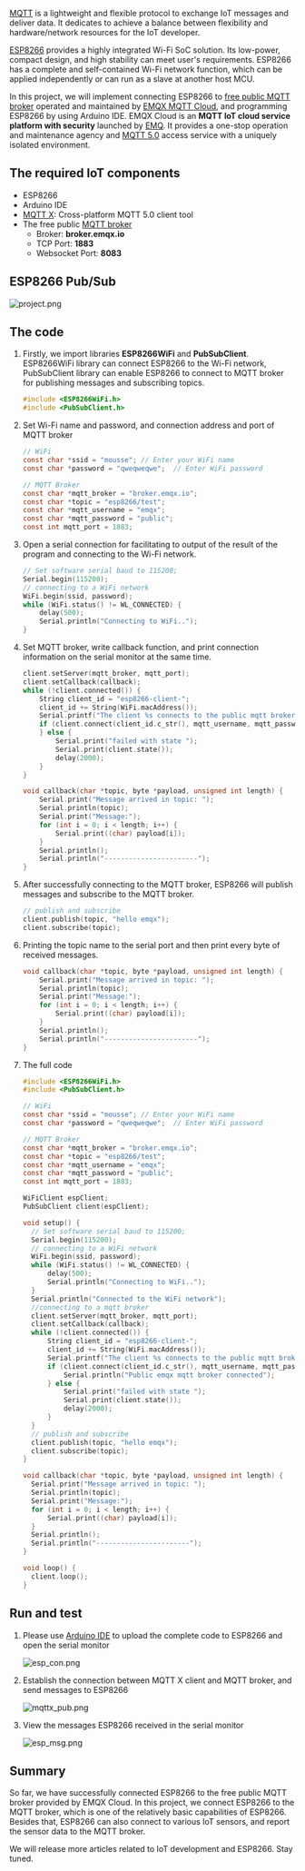[MQTT](https://www.emqx.com/en/mqtt) is a lightweight and flexible protocol to exchange IoT messages and deliver data. It dedicates to achieve a balance between flexibility and hardware/network resources for the IoT developer.

[ESP8266](https://www.espressif.com) provides a highly integrated Wi-Fi SoC solution. Its low-power, compact design, and high stability can meet user's requirements. ESP8266 has a complete and self-contained Wi-Fi network function, which can be applied independently or can run as a slave at another host MCU.

In this project, we will implement connecting ESP8266 to [free public MQTT broker](https://www.emqx.com/en/mqtt/public-mqtt5-broker) operated and maintained by [EMQX MQTT Cloud](https://www.emqx.com/en/cloud), and programming ESP8266 by using Arduino IDE. EMQX Cloud is an **MQTT IoT cloud service platform with security** launched by [EMQ](https://www.emqx.com/en). It provides a one-stop operation and maintenance agency and [MQTT 5.0](https://www.emqx.com/en/mqtt/mqtt5) access service with a uniquely isolated environment.

## The required IoT components 

- ESP8266
- Arduino IDE
- [MQTT X](https://mqttx.app): Cross-platform MQTT 5.0 client tool
- The free public [MQTT broker](https://www.emqx.com/en/products/emqx)
  - Broker: **broker.emqx.io**
  - TCP Port: **1883**
  - Websocket Port: **8083**



## ESP8266 Pub/Sub

![project.png](https://static.emqx.net/images/35a817d8c8b74c0481983b8c9ac0fee7.png)


## The code

1. Firstly, we import libraries **ESP8266WiFi** and **PubSubClient**. ESP8266WiFi library can connect ESP8266 to the Wi-Fi network, PubSubClient library can enable ESP8266 to connect to MQTT broker for publishing messages and subscribing topics.

   ```c
   #include <ESP8266WiFi.h>
   #include <PubSubClient.h>
   ```

2. Set Wi-Fi name and password, and connection address and port of MQTT broker

   ```c
   // WiFi
   const char *ssid = "mousse"; // Enter your WiFi name
   const char *password = "qweqweqwe";  // Enter WiFi password
   
   // MQTT Broker
   const char *mqtt_broker = "broker.emqx.io";
   const char *topic = "esp8266/test";
   const char *mqtt_username = "emqx";
   const char *mqtt_password = "public";
   const int mqtt_port = 1883;
   ```

3. Open a serial connection for facilitating to output of the result of the program and connecting to the Wi-Fi network.

   ```c
   // Set software serial baud to 115200;
   Serial.begin(115200);
   // connecting to a WiFi network
   WiFi.begin(ssid, password);
   while (WiFi.status() != WL_CONNECTED) {
       delay(500);
       Serial.println("Connecting to WiFi..");
   }
   ```

4. Set MQTT broker, write callback function, and print connection information on the serial monitor at the same time.

   ```c
   client.setServer(mqtt_broker, mqtt_port);
   client.setCallback(callback);
   while (!client.connected()) {
       String client_id = "esp8266-client-";
       client_id += String(WiFi.macAddress());
       Serial.printf("The client %s connects to the public mqtt broker\n", client_id.c_str());
       if (client.connect(client_id.c_str(), mqtt_username, mqtt_password)) {
       } else {
           Serial.print("failed with state ");
           Serial.print(client.state());
           delay(2000);
       }
   }
   
   void callback(char *topic, byte *payload, unsigned int length) {
       Serial.print("Message arrived in topic: ");
       Serial.println(topic);
       Serial.print("Message:");
       for (int i = 0; i < length; i++) {
           Serial.print((char) payload[i]);
       }
       Serial.println();
       Serial.println("-----------------------");
   }
   ```

5. After successfully connecting to the MQTT broker, ESP8266 will publish messages and subscribe to the MQTT broker.

   ```c
   // publish and subscribe
   client.publish(topic, "hello emqx");
   client.subscribe(topic);
   ```

6. Printing the topic name to the serial port and then print every byte of received messages.

   ```c
   void callback(char *topic, byte *payload, unsigned int length) {
       Serial.print("Message arrived in topic: ");
       Serial.println(topic);
       Serial.print("Message:");
       for (int i = 0; i < length; i++) {
           Serial.print((char) payload[i]);
       }
       Serial.println();
       Serial.println("-----------------------");
   }
   ```

7. The full code

   ```c
   #include <ESP8266WiFi.h>
   #include <PubSubClient.h>
   
   // WiFi
   const char *ssid = "mousse"; // Enter your WiFi name
   const char *password = "qweqweqwe";  // Enter WiFi password
   
   // MQTT Broker
   const char *mqtt_broker = "broker.emqx.io";
   const char *topic = "esp8266/test";
   const char *mqtt_username = "emqx";
   const char *mqtt_password = "public";
   const int mqtt_port = 1883;
   
   WiFiClient espClient;
   PubSubClient client(espClient);
   
   void setup() {
     // Set software serial baud to 115200;
     Serial.begin(115200);
     // connecting to a WiFi network
     WiFi.begin(ssid, password);
     while (WiFi.status() != WL_CONNECTED) {
         delay(500);
         Serial.println("Connecting to WiFi..");
     }
     Serial.println("Connected to the WiFi network");
     //connecting to a mqtt broker
     client.setServer(mqtt_broker, mqtt_port);
     client.setCallback(callback);
     while (!client.connected()) {
         String client_id = "esp8266-client-";
         client_id += String(WiFi.macAddress());
         Serial.printf("The client %s connects to the public mqtt broker\n", client_id.c_str());
         if (client.connect(client_id.c_str(), mqtt_username, mqtt_password)) {
             Serial.println("Public emqx mqtt broker connected");
         } else {
             Serial.print("failed with state ");
             Serial.print(client.state());
             delay(2000);
         }
     }
     // publish and subscribe
     client.publish(topic, "hello emqx");
     client.subscribe(topic);
   }
   
   void callback(char *topic, byte *payload, unsigned int length) {
     Serial.print("Message arrived in topic: ");
     Serial.println(topic);
     Serial.print("Message:");
     for (int i = 0; i < length; i++) {
         Serial.print((char) payload[i]);
     }
     Serial.println();
     Serial.println("-----------------------");
   }
   
   void loop() {
     client.loop();
   }
   ```


## Run and test

1. Please use  [Arduino IDE](https://www.arduino.cc/en/Main/Software) to upload the complete code to ESP8266 and open the serial monitor

   ![esp_con.png](https://static.emqx.net/images/4c97b1546d31021cc22c64ae7ce4863b.png)

2. Establish the connection between MQTT X client and MQTT broker, and send messages to ESP8266

   ![mqttx_pub.png](https://static.emqx.net/images/daa2c401453155045f2c068bcd57d66a.png)

3. View the messages ESP8266 received in the serial monitor

   ![esp_msg.png](https://static.emqx.net/images/8c98d850cdfd5c98db94471d0f6a308f.png)


## Summary

So far, we have successfully connected ESP8266 to the free public MQTT broker provided by EMQX Cloud. In this project, we connect ESP8266 to the MQTT broker, which is one of the relatively basic capabilities of ESP8266. Besides that, ESP8266 can also connect to various IoT sensors, and report the sensor data to the MQTT broker.

We will release more articles related to IoT development and ESP8266. Stay tuned.
